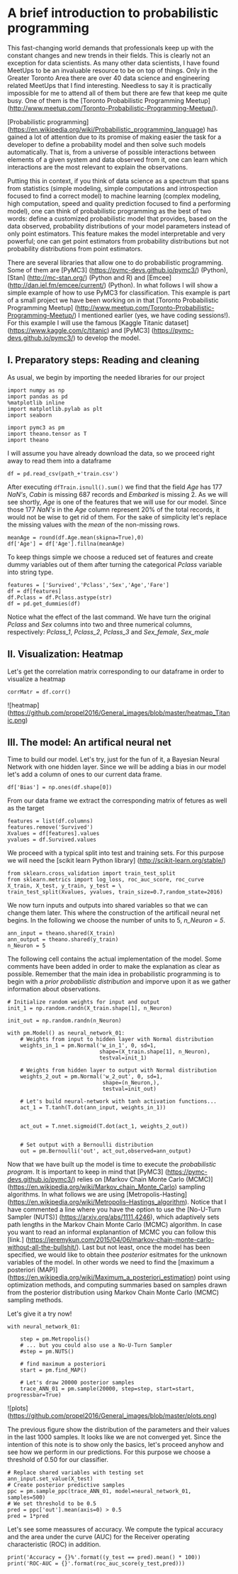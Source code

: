 # A brief introduction to probabilistic programming 

This fast-changing world demands that professionals keep up with the constant changes and new trends in their fields. This is clearly not an exception for data scientists. As many other data scientists, I have found MeetUps to be an invaluable resource to be on top of things. Only in the Greater Toronto Area there are over 40 data science and engineering related MeetUps that I find interesting. Needless to say it is practically impossible for me to attend all of them but there are few that keep me quite busy. One of them is the [Toronto Probabilistic Programming Meetup] (http://www.meetup.com/Toronto-Probabilistic-Programming-Meetup/).  

[Probabilistic programming] (https://en.wikipedia.org/wiki/Probabilistic_programming_language) has gained a lot of attention due to its promise of making easier the task for a developer to define a probability model and then solve such models automatically. That is, from a universe of possible interactions between elements of a given system and data observed from it, one can learn which interactions are the most relevant to explain the observations. 

Putting this in context, if you think of data science as a spectrum that spans from statistics (simple modeling, simple computations and introspection focused to find a correct model) to machine learning (complex modeling, high computation, speed and quality prediction focused to find a performing model), one can think of probabilistic programming as the best of two words: define a customized probabilistic model that provides, based on the data observed, probability distributions of your model parameters instead of only point estimators. This feature makes the model interpretable and very powerful; one can get point estimators from probability distributions but not probability distributions from point estimators. 

There are several libraries that allow one to do probabilistic programming. Some of them are [PyMC3] (https://pymc-devs.github.io/pymc3/) (Python), [Stan] (http://mc-stan.org/) (Python and R) and [Emcee] (http://dan.iel.fm/emcee/current/) (Python). In what follows I will show a simple example of how to use PyMC3 for classification. This example is part of a small project we have been working on in that [Toronto Probabilistic Programming Meetup] (http://www.meetup.com/Toronto-Probabilistic-Programming-Meetup/) I mentioned earlier (yes, we have coding sessions!). For this example I will use the famous [Kaggle Titanic dataset] (https://www.kaggle.com/c/titanic) and [PyMC3] (https://pymc-devs.github.io/pymc3/) to develop the model.

## I. Preparatory steps: Reading and cleaning

As usual, we begin by importing the needed libraries for our project

```
import numpy as np
import pandas as pd
%matplotlib inline
import matplotlib.pylab as plt
import seaborn

import pymc3 as pm
import theano.tensor as T
import theano
```

I will assume you have already download the data, so we proceed right away to read them into a dataframe 

```
df = pd.read_csv(path_+'train.csv')
```

After executing  ```dfTrain.isnull().sum()``` we find that the field *Age* has 177 *NaN's*, *Cabin* is missing 687 records and *Embarked* is missing 2. As we will see shortly, *Age* is one of the features that we will use for our model. Since those 177 *NaN's* in the *Age* column represent 20% of the total records, it would not be wise to get rid of them. For the sake of simplicity let's replace the missing values with the *mean* of the non-missing rows.

```
meanAge = round(df.Age.mean(skipna=True),0)
df['Age'] = df['Age'].fillna(meanAge) 
```

To keep things simple we choose a reduced set of features and create dummy variables out of them after turning the categorical *Pclass* variable into string type.

```
features = ['Survived','Pclass','Sex','Age','Fare']
df = df[features]
df.Pclass = df.Pclass.astype(str)
df = pd.get_dummies(df)
```

Notice what the effect of the last command. We have turn the original *Pclass* and *Sex* columns into two and three numerical columns, respectively: *Pclass_1*, *Pclass_2*, *Pclass_3* and *Sex_female*, *Sex_male*

## II. Visualization: Heatmap

Let's get the correlation matrix corresponding to our dataframe in order to visualize a heatmap

```
corrMatr = df.corr()
```
![heatmap]
(https://github.com/propel2016/General_images/blob/master/heatmap_Titanic.png)


## III. The model: An artifical neural net

Time to build our model. Let's try, just for the fun of it, a Bayesian Neural Network with one hidden layer. Since we will be adding a bias in our model let's add a column of ones to our current data frame.

```
df['Bias'] = np.ones(df.shape[0])
```

From our data frame we extract the corresponding matrix of fetures as well as the target

```
features = list(df.columns)
features.remove('Survived')
Xvalues = df[features].values
yvalues = df.Survived.values
```

We proceed with a typical split into test and training sets. For this purpose we will need the [scikit learn Python library] (http://scikit-learn.org/stable/)

```
from sklearn.cross_validation import train_test_split
from sklearn.metrics import log_loss, roc_auc_score, roc_curve
X_train, X_test, y_train, y_test = \
train_test_split(Xvalues, yvalues, train_size=0.7,random_state=2016)
```

We now turn inputs and outputs into shared variables so that we can change them later. This where the construction of the artificail neural net begins. In the following we choose the number of units to 5, *n_Neuron = 5*.

```
ann_input = theano.shared(X_train)
ann_output = theano.shared(y_train)
n_Neuron = 5 
```

The following cell contains the actual implementation of the model. Some comments have been added in order to make the explanation as clear as possible. Remember that the main idea in probabilistic programming is to begin with a *prior probabilistic distribution* and imporve upon it as we gather information about observations.

```
# Initialize random weights for input and output
init_1 = np.random.randn(X_train.shape[1], n_Neuron)

init_out = np.random.randn(n_Neuron)

with pm.Model() as neural_network_01:
    # Weights from input to hidden layer with Normal distribution
    weights_in_1 = pm.Normal('w_in_1', 0, sd=1, 
                             shape=(X_train.shape[1], n_Neuron), 
                             testval=init_1)
    
    # Weights from hidden layer to output with Normal distribution
    weights_2_out = pm.Normal('w_2_out', 0, sd=1, 
                              shape=(n_Neuron,), 
                              testval=init_out)
    
    # Let's build neural-network with tanh activation functions...
    act_1 = T.tanh(T.dot(ann_input, weights_in_1))
 
       
    act_out = T.nnet.sigmoid(T.dot(act_1, weights_2_out))
    
    
    # Set output with a Bernoulli distribution
    out = pm.Bernoulli('out', act_out,observed=ann_output)
```

Now that we have built up the model is time to execute the *probabilistic program*. It is important to keep in mind that [PyMC3] (https://pymc-devs.github.io/pymc3/) relies on [Markov Chain Monte Carlo (MCMC)] (https://en.wikipedia.org/wiki/Markov_chain_Monte_Carlo) sampling algorithms. In what follows we are using [Metropolis-Hasting] (https://en.wikipedia.org/wiki/Metropolis–Hastings_algorithm). Notice that I have commented a line where you have the option to use the [No-U-Turn Sampler (NUTS)] (https://arxiv.org/abs/1111.4246), which adaptively sets path lengths in the Markov Chain Monte Carlo (MCMC) algorithm. In case you want to read an informal explanantion of MCMC you can follow this [link.] (https://jeremykun.com/2015/04/06/markov-chain-monte-carlo-without-all-the-bullshit/). Last but not least, once the model has been specified, we would like to obtain thee *posterior* esitmates for the unknown variables of the model. In other words we need to find the [maximum a posteriori (MAP)] (https://en.wikipedia.org/wiki/Maximum_a_posteriori_estimation) point using optimization methods, and computing summaries based on samples drawn from the posterior distribution using Markov Chain Monte Carlo (MCMC) sampling methods.

Let's give it a try now!

```
with neural_network_01:    

    step = pm.Metropolis()
    # ... but you could also use a No-U-Turn Sampler
    #step = pm.NUTS()
    
    # find maximum a posteriori
    start = pm.find_MAP()
    
    # Let's draw 20000 posterior samples
    trace_ANN_01 = pm.sample(20000, step=step, start=start,  progressbar=True)
```

![plots]
(https://github.com/propel2016/General_images/blob/master/plots.png)

The previous figure show the distribution of the parameters and their values in the last 1000 samples. It looks like we are not converged yet. Since the intention of this note is to show only the basics, let's proceed anyhow and see how we perform in our predictions. For this purpose we choose a threshold of 0.50 for our classifier.

```
# Replace shared variables with testing set
ann_input.set_value(X_test)
# Create posterior predictive samples
ppc = pm.sample_ppc(trace_ANN_01, model=neural_network_01, samples=500)
# We set threshold to be 0.5
pred = ppc['out'].mean(axis=0) > 0.5
pred = 1*pred
```

Let's see some meassures of accuracy. We compute the typical accuracy and the area under the curve (AUC) for the Receiver operating characteristic (ROC) in addition.

```
print('Accuracy = {}%'.format((y_test == pred).mean() * 100))
print('ROC-AUC = {}'.format(roc_auc_score(y_test,pred)))
```
